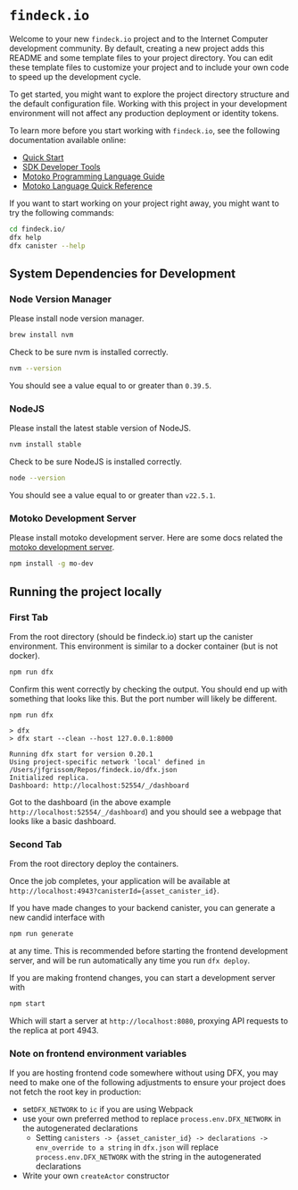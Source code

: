 # `findeck.io`

Welcome to your new `findeck.io` project and to the Internet Computer
development community. By default, creating a new project adds this README and
some template files to your project directory. You can edit these template files
to customize your project and to include your own code to speed up the
development cycle.

To get started, you might want to explore the project directory structure and
the default configuration file. Working with this project in your development
environment will not affect any production deployment or identity tokens.

To learn more before you start working with `findeck.io`, see the following
documentation available online:

- [Quick Start](https://internetcomputer.org/docs/current/developer-docs/setup/deploy-locally)
- [SDK Developer Tools](https://internetcomputer.org/docs/current/developer-docs/setup/install)
- [Motoko Programming Language Guide](https://internetcomputer.org/docs/current/motoko/main/motoko)
- [Motoko Language Quick Reference](https://internetcomputer.org/docs/current/motoko/main/language-manual)

If you want to start working on your project right away, you might want to try
the following commands:

```zsh
cd findeck.io/
dfx help
dfx canister --help
```

## System Dependencies for Development

### Node Version Manager
Please install node version manager.
```zsh
brew install nvm
```

Check to be sure nvm is installed correctly.
```zsh
nvm --version
```

You should see a value equal to or greater than `0.39.5`.

### NodeJS
Please install the latest stable version of NodeJS.

```zsh
nvm install stable
```

Check to be sure NodeJS is installed correctly.
```zsh
node --version
```

You should see a value equal to or greater than `v22.5.1`.

### Motoko Development Server

Please install motoko development server. Here are some docs related the [motoko development server](https://internetcomputer.org/blog/features/motoko-dev-server#continuous-integration).

```zsh
npm install -g mo-dev
```

## Running the project locally

### First Tab
From the root directory (should be findeck.io) start up the canister environment.
This environment is similar to a docker container (but is not docker).

```zsh
npm run dfx
```

Confirm this went correctly by checking the output. You should end up with something that looks like this. But the port number will likely be different.
```
npm run dfx

> dfx
> dfx start --clean --host 127.0.0.1:8000

Running dfx start for version 0.20.1
Using project-specific network 'local' defined in /Users/jfgrissom/Repos/findeck.io/dfx.json
Initialized replica.
Dashboard: http://localhost:52554/_/dashboard
```

Got to the dashboard (in the above example `http://localhost:52554/_/dashboard`) and you should see a webpage that looks like a basic dashboard.

### Second Tab
From the root directory deploy the containers.




Once the job completes, your application will be available at
`http://localhost:4943?canisterId={asset_canister_id}`.

If you have made changes to your backend canister, you can generate a new candid
interface with

```zsh
npm run generate
```

at any time. This is recommended before starting the frontend development
server, and will be run automatically any time you run `dfx deploy`.

If you are making frontend changes, you can start a development server with

```zsh
npm start
```

Which will start a server at `http://localhost:8080`, proxying API requests to
the replica at port 4943.

### Note on frontend environment variables

If you are hosting frontend code somewhere without using DFX, you may need to
make one of the following adjustments to ensure your project does not fetch the
root key in production:

- set`DFX_NETWORK` to `ic` if you are using Webpack
- use your own preferred method to replace `process.env.DFX_NETWORK` in the
  autogenerated declarations
  - Setting
    `canisters -> {asset_canister_id} -> declarations -> env_override to a string`
    in `dfx.json` will replace `process.env.DFX_NETWORK` with the string in the
    autogenerated declarations
- Write your own `createActor` constructor
